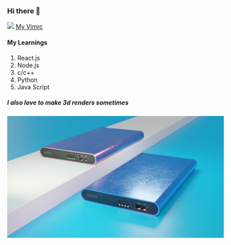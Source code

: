 ### Hi there 👋

<img src="images/art.png">
<a href="https://github.com/Rishav-mngo/vim/blob/master/vimrc_for_wsl">My Vimrc</a>

#### My Learnings
1. React.js
2. Node.js
3. c/c++
4. Python
5. Java Script

##### I also love to make 3d renders sometimes
<img src="images/powerbank.png">
